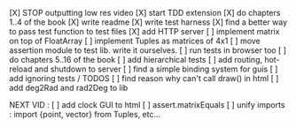 [X] STOP outputting low res video
[X] start TDD extension
[X] do chapters 1..4 of the book
[X] write readme
[X] write test harness
[X] find a better way to pass test function to test files
[X] add HTTP server
[ ] implement matrix on top of FloatArray
[ ] implement Tuples as matrices of 4x1
[ ] move  assertion module to test lib. write it ourselves.
[ ] run tests in browser too
[ ] do chapters 5..16 of the book
[ ] add hierarchical tests
[ ] add routing, hot-reload and shutdown to server
[ ] find a simple binding system for guis
[ ] add ignoring tests / TODOS
[ ] find reason why can't call draw() in html
[ ] add deg2Rad and rad2Deg to lib


NEXT VID :
[ ] add clock GUI to html
[ ] assert.matrixEquals
[ ] unify imports : import {point, vector} from Tuples, etc...
